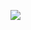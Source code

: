![](https://api.xecades.xyz/api?img=1&luogu=_AIR&qq=2767664232&wechat=%E5%A4%8F%E7%9B%AE%E8%93%9D&bilibili=%E6%9C%BA%E5%87%AF%E7%A7%8D%E3%81%AE%E7%8E%8B&codeforces=xiechenrui2008&email=xiechenrui2008@163.com&&github=xiechenrui2008)
